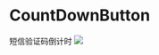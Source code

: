 # CountDownButton
短信验证码倒计时
![](https://github.com/ccczuo/Customscrollview/raw/master/CountDownButton/CountDownButton/1.png)  
